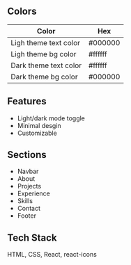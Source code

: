 

## Colors 

| Color             | Hex                                                                |
| ----------------- | ------------------------------------------------------------------ |
| Ligh theme text color |  #000000 |
| Ligh theme bg color |  #ffffff |
| Dark theme text color | #ffffff |
| Dark theme bg color |  #000000 |


## Features

- Light/dark mode toggle
- Minimal desgin
- Customizable


## Sections
- Navbar
- About
- Projects
- Experience
- Skills
- Contact
- Footer


## Tech Stack
HTML, CSS, React, react-icons
